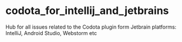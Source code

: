 # codota_for_intellij_and_jetbrains
Hub for all issues related to the Codota plugin form Jetbrain platforms: IntelliJ, Android Studio, Webstorm etc

